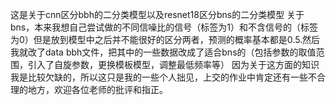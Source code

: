 这是关于cnn区分bbh的二分类模型以及resnet18区分bns的二分类模型
关于bns，本来我想自己尝试做的不同信噪比的信号（标签为1）和不含信号的（标签为0）但是放到模型中之后并不能很好的区分两者，预测的概率基本都是0.5.然后我就改了data bbh文件，把其中的一些数据改成了适合bns的（包括参数的取值范围，引入了自旋参数，更换模板模型，调整最低频率等）
因为关于这方面的知识我是比较欠缺的，所以这只是我的一些个人拙见，上交的作业中肯定还有一些不合理的地方，欢迎各位老师的批评和指正。
